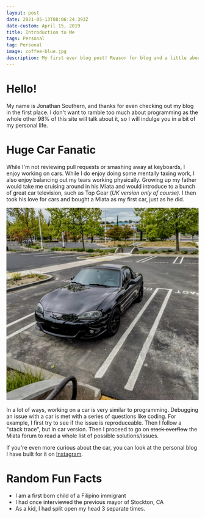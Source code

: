 ```yaml
---
layout: post
date: 2021-05-13T08:06:24.393Z
date-custom: April 15, 2019
title: Introduction to Me
tags: Personal
tag: Personal
image: coffee-blue.jpg
description: My first ever blog post! Reason for blog and a little about me
---
```

# **Hello!**

My name is Jonathan Southern, and thanks for even checking out my blog in the first place. I don't want to ramble too much about programming as the whole other 98% of this site will talk about it, so I will indulge you in a bit of my personal life.

# Huge Car Fanatic

While I'm not reviewing pull requests or smashing away at  keyboards, I enjoy working on cars. While I do enjoy doing some mentally taxing work, I also enjoy balancing out my tears working physically. Growing up my father would take me cruising around in his Miata and would introduce to a bunch of great car television, such as Top Gear (*UK version only of course).* I then took his love for cars and bought a Miata as my first car, just as he did. 

![](/assets/uploads/img_20210425_102234.jpg "1999 Miata (with NB2 Facelift)")

In a lot of ways, working on a car is very similar to programming. Debugging an issue with a car is met with a series of questions like coding. For example, I first try to see if the issue is reproduceable. Then I follow a "stack trace", but in car version. Then I proceed to go on ~~stack overflow~~ the Miata forum to read a whole list of possible solutions/issues.

If you're even more curious about the car, you can look at the personal blog I have built for it on [Instagram](https://www.instagram.com/brilliantblackmiata/?hl=en).

# Random Fun Facts

* I am a first born child of a Filipino immigrant 
* I had once interviewed the previous mayor of Stockton, CA
* As a kid, I had split open my head 3 separate times.